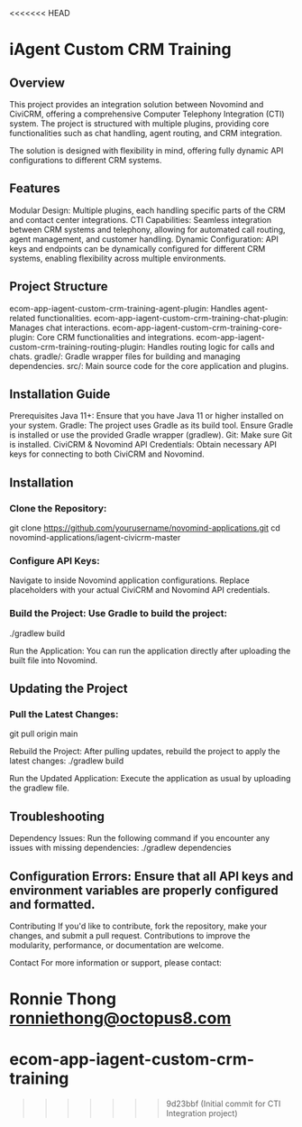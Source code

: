 <<<<<<< HEAD
# iAgent Custom CRM Training #

## Overview ##
This project provides an integration solution between Novomind and CiviCRM, offering a comprehensive Computer Telephony Integration (CTI) system. The project is structured with multiple plugins, providing core functionalities such as chat handling, agent routing, and CRM integration.

The solution is designed with flexibility in mind, offering fully dynamic API configurations to different CRM systems.

## Features ##
Modular Design: Multiple plugins, each handling specific parts of the CRM and contact center integrations.
CTI Capabilities: Seamless integration between CRM systems and telephony, allowing for automated call routing, agent management, and customer handling.
Dynamic Configuration: API keys and endpoints can be dynamically configured for different CRM systems, enabling flexibility across multiple environments.

## Project Structure ##
ecom-app-iagent-custom-crm-training-agent-plugin: Handles agent-related functionalities.
ecom-app-iagent-custom-crm-training-chat-plugin: Manages chat interactions.
ecom-app-iagent-custom-crm-training-core-plugin: Core CRM functionalities and integrations.
ecom-app-iagent-custom-crm-training-routing-plugin: Handles routing logic for calls and chats.
gradle/: Gradle wrapper files for building and managing dependencies.
src/: Main source code for the core application and plugins.

## Installation Guide ##
Prerequisites
Java 11+: Ensure that you have Java 11 or higher installed on your system.
Gradle: The project uses Gradle as its build tool. Ensure Gradle is installed or use the provided Gradle wrapper (gradlew).
Git: Make sure Git is installed.
CiviCRM & Novomind API Credentials: Obtain necessary API keys for connecting to both CiviCRM and Novomind.

## Installation ##
### Clone the Repository: ###
git clone https://github.com/yourusername/novomind-applications.git
cd novomind-applications/iagent-civicrm-master

### Configure API Keys: ###
Navigate to inside Novomind application configurations.
Replace placeholders with your actual CiviCRM and Novomind API credentials.

### Build the Project: Use Gradle to build the project:
./gradlew build

Run the Application: You can run the application directly after uploading the built file into Novomind.

## Updating the Project ##
### Pull the Latest Changes: ###
git pull origin main

Rebuild the Project: After pulling updates, rebuild the project to apply the latest changes:
./gradlew build

Run the Updated Application: Execute the application as usual by uploading the gradlew file.

## Troubleshooting ##
Dependency Issues: Run the following command if you encounter any issues with missing dependencies:
./gradlew dependencies

## Configuration Errors: Ensure that all API keys and environment variables are properly configured and formatted. ##

Contributing
If you'd like to contribute, fork the repository, make your changes, and submit a pull request. Contributions to improve the modularity, performance, or documentation are welcome.

Contact
For more information or support, please contact:

Ronnie Thong
ronniethong@octopus8.com
=======
# ecom-app-iagent-custom-crm-training

>>>>>>> 9d23bbf (Initial commit for CTI Integration project)
